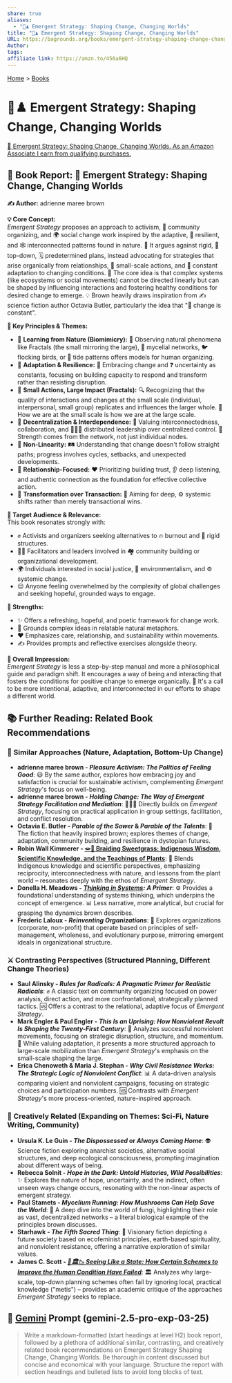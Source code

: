 ```yaml
---
share: true
aliases:
  - "🦋♟️ Emergent Strategy: Shaping Change, Changing Worlds"
title: "🦋♟️ Emergent Strategy: Shaping Change, Changing Worlds"
URL: https://bagrounds.org/books/emergent-strategy-shaping-change-changing-worlds
Author: 
tags: 
affiliate link: https://amzn.to/456a6HQ
---
```

[Home](../index.md) > [Books](./index.md)  
# 🦋♟️ Emergent Strategy: Shaping Change, Changing Worlds  
[🛒 Emergent Strategy: Shaping Change, Changing Worlds. As an Amazon Associate I earn from qualifying purchases.](https://amzn.to/456a6HQ)  
  
## 📖 Book Report: 🦋 Emergent Strategy: Shaping Change, Changing Worlds  
  
**✍️ Author:** adrienne maree brown  
  
**💡 Core Concept:**  
*Emergent Strategy* proposes an approach to activism, 🤝 community organizing, and 🌍 social change work inspired by the adaptive, 🌱 resilient, and 🕸️ interconnected patterns found in nature. 🚫 It argues against rigid, 🏢 top-down, 🗓️ predetermined plans, instead advocating for strategies that arise organically from relationships, 🌱 small-scale actions, and 🔄 constant adaptation to changing conditions. 🌟 The core idea is that complex systems (like ecosystems or social movements) cannot be directed linearly but can be shaped by influencing interactions and fostering healthy conditions for desired change to emerge. 💡 Brown heavily draws inspiration from ✍️ science fiction author Octavia Butler, particularly the idea that "🔄 change is constant".  
  
**🔑 Key Principles & Themes:**  
* 🌱 **Learning from Nature (Biomimicry):** 🌳 Observing natural phenomena like Fractals (the small mirroring the large), 🍄 mycelial networks, 🐦 flocking birds, or 🌊 tide patterns offers models for human organizing.  
* 🌱 **Adaptation & Resilience:** 🔄 Embracing change and ❓ uncertainty as constants, focusing on building capacity to respond and transform rather than resisting disruption.  
* 🌱 **Small Actions, Large Impact (Fractals):** 🔍 Recognizing that the quality of interactions and changes at the small scale (individual, interpersonal, small group) replicates and influences the larger whole. 🤝 How we are at the small scale is how we are at the large scale.  
* 🌱 **Decentralization & Interdependence:** 🤝 Valuing interconnectedness, collaboration, and 🧑‍🤝‍🧑 distributed leadership over centralized control. 💪 Strength comes from the network, not just individual nodes.  
* 🌱 **Non-Linearity:** 🛤️ Understanding that change doesn't follow straight paths; progress involves cycles, setbacks, and unexpected developments.  
* 🌱 **Relationship-Focused:** ❤️ Prioritizing building trust, 👂 deep listening, and authentic connection as the foundation for effective collective action.  
* 🌱 **Transformation over Transaction:** 🎯 Aiming for deep, ⚙️ systemic shifts rather than merely transactional wins.  
  
**🎯 Target Audience & Relevance:**  
This book resonates strongly with:  
* ✊ Activists and organizers seeking alternatives to 🔥 burnout and 🏢 rigid structures.  
* 🧑‍🏫 Facilitators and leaders involved in 🏘️ community building or organizational development.  
* 🌍 Individuals interested in social justice, 🌳 environmentalism, and ⚙️ systemic change.  
* 😔 Anyone feeling overwhelmed by the complexity of global challenges and seeking hopeful, grounded ways to engage.  
  
**💪 Strengths:**  
* ✨ Offers a refreshing, hopeful, and poetic framework for change work.  
* 🌱 Grounds complex ideas in relatable natural metaphors.  
* ❤️ Emphasizes care, relationship, and sustainability within movements.  
* ✍️ Provides prompts and reflective exercises alongside theory.  
  
**💭 Overall Impression:**  
*Emergent Strategy* is less a step-by-step manual and more a philosophical guide and paradigm shift. It encourages a way of being and interacting that fosters the conditions for positive change to emerge organically. 📣 It's a call to be more intentional, adaptive, and interconnected in our efforts to shape a different world.  
  
## 📚 Further Reading: Related Book Recommendations  
### 🤝 Similar Approaches (Nature, Adaptation, Bottom-Up Change)  
  
* **adrienne maree brown - *Pleasure Activism: The Politics of Feeling Good***: 😃 By the same author, explores how embracing joy and satisfaction is crucial for sustainable activism, complementing *Emergent Strategy*'s focus on well-being.  
* **adrienne maree brown - *Holding Change: The Way of Emergent Strategy Facilitation and Mediation***: 🧑‍🤝‍🧑 Directly builds on *Emergent Strategy*, focusing on practical application in group settings, facilitation, and conflict resolution.  
* **Octavia E. Butler - *Parable of the Sower* & *Parable of the Talents***: 🤖 The fiction that heavily inspired brown; explores themes of change, adaptation, community building, and resilience in dystopian futures.  
* **Robin Wall Kimmerer - [🪢🌾 Braiding Sweetgrass: Indigenous Wisdom, Scientific Knowledge, and the Teachings of Plants](./braiding-sweetgrass.md)**: 🌿 Blends Indigenous knowledge and scientific perspectives, emphasizing reciprocity, interconnectedness with nature, and lessons from the plant world – resonates deeply with the ethos of *Emergent Strategy*.  
* **Donella H. Meadows - *[Thinking in Systems](./thinking-in-systems.md): A Primer***: ⚙️ Provides a foundational understanding of systems thinking, which underpins the concept of emergence. 📊 Less narrative, more analytical, but crucial for grasping the dynamics brown describes.  
* **Frederic Laloux - *Reinventing Organizations***: 🏢 Explores organizations (corporate, non-profit) that operate based on principles of self-management, wholeness, and evolutionary purpose, mirroring emergent ideals in organizational structure.  
  
### ⚔️ Contrasting Perspectives (Structured Planning, Different Change Theories)  
  
* **Saul Alinsky - *Rules for Radicals: A Pragmatic Primer for Realistic Radicals***: ✊ A classic text on community organizing focused on power analysis, direct action, and more confrontational, strategically planned tactics. 🆚 Offers a contrast to the relational, adaptive focus of *Emergent Strategy*.  
* **Mark Engler & Paul Engler - *This Is an Uprising: How Nonviolent Revolt Is Shaping the Twenty-First Century***: 📣 Analyzes successful nonviolent movements, focusing on strategic disruption, structure, and momentum. 🔄 While valuing adaptation, it presents a more structured approach to large-scale mobilization than *Emergent Strategy*'s emphasis on the small-scale shaping the large.  
* **Erica Chenoweth & Maria J. Stephan - *Why Civil Resistance Works: The Strategic Logic of Nonviolent Conflict***: 📊 A data-driven analysis comparing violent and nonviolent campaigns, focusing on strategic choices and participation numbers. 🆚 Contrasts with *Emergent Strategy*'s more process-oriented, nature-inspired approach.  
  
### 🎨 Creatively Related (Expanding on Themes: Sci-Fi, Nature Writing, Community)  
  
* **Ursula K. Le Guin - *The Dispossessed* or *Always Coming Home***: 👽 Science fiction exploring anarchist societies, alternative social structures, and deep ecological consciousness, prompting imagination about different ways of being.  
* **Rebecca Solnit - *Hope in the Dark: Untold Histories, Wild Possibilities***: ✨ Explores the nature of hope, uncertainty, and the indirect, often unseen ways change occurs, resonating with the non-linear aspects of emergent strategy.  
* **Paul Stamets - *Mycelium Running: How Mushrooms Can Help Save the World***: 🍄 A deep dive into the world of fungi, highlighting their role as vast, decentralized networks – a literal biological example of the principles brown discusses.  
* **Starhawk - *The Fifth Sacred Thing***: 🔮 Visionary fiction depicting a future society based on ecofeminist principles, earth-based spirituality, and nonviolent resistance, offering a narrative exploration of similar values.  
* **James C. Scott - *[📖🏛️📉 Seeing Like a State: How Certain Schemes to Improve the Human Condition Have Failed](./seeing-like-a-state-how-certain-schemes-to-improve-the-human-condition-have-failed.md)***: 🏛️ Analyzes why large-scale, top-down planning schemes often fail by ignoring local, practical knowledge ("metis") – provides an academic critique of the approaches *Emergent Strategy* seeks to replace.  
  
## 💬 [Gemini](../software/gemini.md) Prompt (gemini-2.5-pro-exp-03-25)  
> Write a markdown-formatted (start headings at level H2) book report, followed by a plethora of additional similar, contrasting, and creatively related book recommendations on Emergent Strategy Shaping Change, Changing Worlds. Be thorough in content discussed but concise and economical with your language. Structure the report with section headings and bulleted lists to avoid long blocks of text.